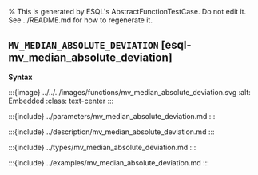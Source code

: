 % This is generated by ESQL's AbstractFunctionTestCase. Do not edit it. See ../README.md for how to regenerate it.

## `MV_MEDIAN_ABSOLUTE_DEVIATION` [esql-mv_median_absolute_deviation]

**Syntax**

:::{image} ../../../images/functions/mv_median_absolute_deviation.svg
:alt: Embedded
:class: text-center
:::


:::{include} ../parameters/mv_median_absolute_deviation.md
:::

:::{include} ../description/mv_median_absolute_deviation.md
:::

:::{include} ../types/mv_median_absolute_deviation.md
:::

:::{include} ../examples/mv_median_absolute_deviation.md
:::

